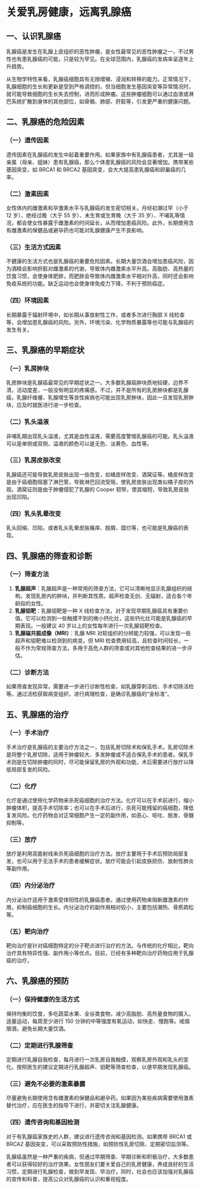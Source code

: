 # 关爱乳房健康，远离乳腺癌

## 一、认识乳腺癌
乳腺癌是发生在乳腺上皮组织的恶性肿瘤，是女性最常见的恶性肿瘤之一，不过男性也有患乳腺癌的可能，只是较为罕见。在全球范围内，乳腺癌的发病率呈逐年上升趋势。

从生物学特性来看，乳腺癌细胞具有无限增殖、浸润和转移的能力。正常情况下，乳腺细胞的生长和更新是受到严格调控的，但当细胞发生基因突变等异常情况时，就可能导致细胞的生长失去控制，进而形成肿瘤。这些肿瘤细胞可以通过血液或淋巴系统扩散到身体的其他部位，如骨骼、肺部、肝脏等，引发更严重的健康问题。

## 二、乳腺癌的危险因素
### （一）遗传因素
遗传因素在乳腺癌的发生中起着重要作用。如果家族中有乳腺癌患者，尤其是一级亲属（母亲、姐妹）患有乳腺癌，那么个体患乳腺癌的风险会显著增加。携带某些基因突变，如 BRCA1 和 BRCA2 基因突变，会大大提高患乳腺癌和卵巢癌的几率。

### （二）激素因素
女性体内的雌激素和孕激素水平与乳腺癌的发生密切相关。月经初潮过早（小于 12 岁）、绝经过晚（大于 55 岁）、未生育或生育晚（大于 35 岁）、不哺乳等情况，都会使女性暴露于雌激素的时间延长，从而增加患癌风险。此外，长期使用含有雌激素的保健品或避孕药也可能对乳腺健康产生不良影响。

### （三）生活方式因素
不健康的生活方式也是乳腺癌的重要危险因素。长期大量饮酒会增加患癌风险，因为酒精会影响肝脏对雌激素的代谢，导致体内雌激素水平升高。高脂肪、高热量的饮食习惯，会使身体肥胖，而肥胖会导致体内雌激素水平相对升高，同时还会影响免疫系统的功能。缺乏运动也会使身体免疫力下降，不利于预防癌症。

### （四）环境因素
长期暴露于辐射环境中，如长期从事放射性工作，或者多次进行胸部 X 线检查等，会增加患乳腺癌的风险。另外，环境污染、化学物质暴露等也可能与乳腺癌的发生有关。

## 三、乳腺癌的早期症状
### （一）乳房肿块
乳房肿块是乳腺癌最常见的早期症状之一。大多数乳腺癌肿块质地较硬，边界不清，活动度差，一般没有明显的疼痛感。不过，并不是所有的乳房肿块都是乳腺癌，乳腺纤维瘤、乳腺增生等良性疾病也可能出现乳房肿块，因此一旦发现乳房肿块，应及时就医进行进一步检查。

### （二）乳头溢液
非哺乳期出现乳头溢液，尤其是血性溢液，需要高度警惕乳腺癌的可能。乳头溢液可以是单侧或双侧，溢液的颜色可以是无色、淡黄色、血性等。

### （三）乳房皮肤改变
乳腺癌还可能导致乳房皮肤出现一些改变，如橘皮样改变、酒窝征等。橘皮样改变是由于癌细胞阻塞了淋巴管，导致淋巴回流受阻，使乳房皮肤出现类似橘子皮的外观。酒窝征则是由于肿瘤侵犯了乳腺的 Cooper 韧带，使其缩短，导致乳房皮肤出现凹陷。

### （四）乳头乳晕改变
乳头回缩、凹陷，或者乳头乳晕皮肤瘙痒、脱屑、糜烂等，也可能是乳腺癌的表现。

## 四、乳腺癌的筛查和诊断
### （一）筛查方法
1. **乳腺超声**：乳腺超声是一种常用的筛查方法，它可以清晰地显示乳腺组织的结构，发现乳房内的肿块，并判断其性质。超声检查无创、无辐射，适合各个年龄段的女性。
2. **乳腺钼靶**：乳腺钼靶是一种 X 线检查方法，对于发现早期乳腺癌具有重要价值。它可以检测到一些触摸不到的微小钙化灶，这些钙化灶可能是乳腺癌的早期表现。一般建议 40 岁以上的女性每年进行一次乳腺钼靶检查。
3. **乳腺磁共振成像（MRI）**：乳腺 MRI 对软组织的分辨能力较强，可以发现一些超声和钼靶难以检测到的病变。但 MRI 检查费用较高，且检查时间较长，一般不作为常规筛查方法，多用于高危人群的筛查或对其他检查结果的进一步评估。

### （二）诊断方法
如果筛查发现异常，需要进一步进行诊断性检查，如乳腺穿刺活检、手术切除活检等。通过活检获取病变组织，进行病理检查，是确诊乳腺癌的“金标准”。

## 五、乳腺癌的治疗
### （一）手术治疗
手术治疗是乳腺癌的主要治疗方法之一，包括乳房切除术和保乳手术。乳房切除术是将整个乳房切除，适用于肿瘤较大、多发肿瘤或不适合保乳手术的患者。保乳手术则是在切除肿瘤的同时，尽可能保留乳房的外观和功能，术后需要进行放疗以降低局部复发的风险。

### （二）化疗
化疗是通过使用化学药物来杀死癌细胞的治疗方法。化疗可以在手术前进行，缩小肿瘤体积，提高手术切除率；也可以在手术后进行，杀死可能残留的癌细胞，降低复发风险。化疗药物会对正常细胞产生一定的副作用，如恶心、呕吐、脱发、骨髓抑制等。

### （三）放疗
放疗是利用高能射线来杀死癌细胞的治疗方法。放疗主要用于手术后预防局部复发，也可以用于无法手术的患者缓解症状。放疗可能会引起皮肤损伤、放射性肺炎等副作用。

### （四）内分泌治疗
内分泌治疗适用于激素受体阳性的乳腺癌患者。通过使用药物来阻断雌激素的作用，抑制癌细胞的生长。内分泌治疗的副作用相对较小，主要包括潮热、骨质疏松等。

### （五）靶向治疗
靶向治疗是针对癌细胞特定的分子靶点进行治疗的方法。与传统的化疗相比，靶向治疗具有特异性强、副作用小等优点。目前，已经有多种靶向治疗药物应用于乳腺癌的治疗。

## 六、乳腺癌的预防
### （一）保持健康的生活方式
保持均衡的饮食，多吃蔬菜水果、全谷类食物，减少高脂肪、高热量食物的摄入。适量运动，每周至少进行 150 分钟的中等强度有氧运动，如快走、慢跑等。戒烟限酒，避免长期大量饮酒。

### （二）定期进行乳腺筛查
定期进行乳腺自我检查，每月进行一次乳房自我触摸，观察乳房外观和乳头的变化。按照医生的建议定期进行乳腺超声、钼靶等筛查检查，以便早期发现乳腺癌。

### （三）避免不必要的激素暴露
尽量避免长期使用含有雌激素的保健品和避孕药。如果因为某些疾病需要使用激素替代治疗，应在医生的指导下进行，并密切关注乳腺健康。

### （四）遗传咨询和基因检测
对于有乳腺癌家族史的人群，建议进行遗传咨询和基因检测。如果携带 BRCA1 或 BRCA2 基因突变，可以采取预防性措施，如预防性乳房切除、定期密切监测等。

乳腺癌虽然是一种严重的疾病，但通过早期筛查、早期诊断和积极治疗，大多数患者可以获得较好的治疗效果。女性朋友们要关爱自己的乳房健康，养成良好的生活习惯，定期进行乳腺检查，做到早发现、早治疗。同时，社会也应该加强对乳腺癌的宣传和科普，提高公众对乳腺癌的认识和重视程度。 